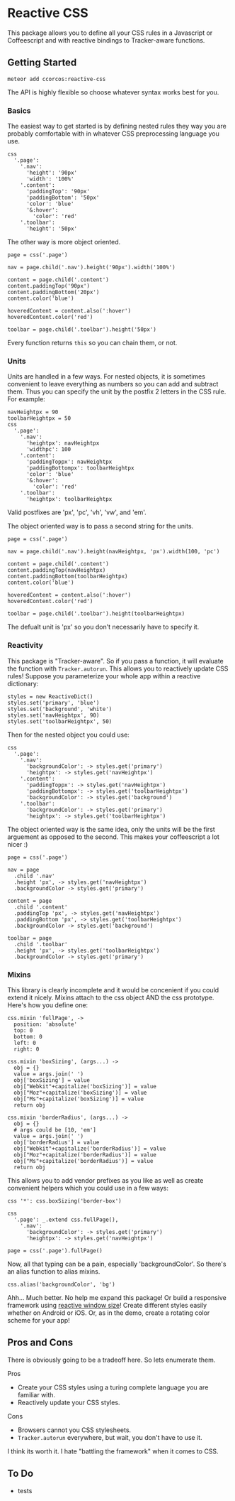 # Reactive CSS

This package allows you to define all your CSS rules in a Javascript or Coffeescript and with reactive bindings to Tracker-aware functions.

## Getting Started

    meteor add ccorcos:reactive-css

The API is highly flexible so choose whatever syntax works best for you.

### Basics

The easiest way to get started is by defining nested rules they way you are probably comfortable with in whatever CSS preprocessing language you use.

    css
      '.page':
        '.nav':
          'height': '90px'
          'width': '100%'
        '.content':
          'paddingTop': '90px'
          'paddingBottom': '50px'
          'color': 'blue'
          '&:hover':
            'color': 'red'
        '.toolbar':
          'height': '50px'


The other way is more object oriented.

    page = css('.page')
    
    nav = page.child('.nav').height('90px').width('100%')
    
    content = page.child('.content')
    content.paddingTop('90px')
    content.paddingBottom('20px')
    content.color('blue')
    
    hoveredContent = content.also(':hover')
    hoveredContent.color('red')

    toolbar = page.child('.toolbar').height('50px')

Every function returns `this` so you can chain them, or not.

### Units

Units are handled in a few ways. For nested objects, it is sometimes convenient to leave everything as numbers so you can add and subtract them. Thus you can specify the unit by the postfix 2 letters in the CSS rule. For example:

    navHeightpx = 90
    toolbarHeightpx = 50
    css
      '.page':
        '.nav':
          'heightpx': navHeightpx
          'widthpc': 100
        '.content':
          'paddingToppx': navHeightpx
          'paddingBottompx': toolbarHeightpx
          'color': 'blue'
          '&:hover':
            'color': 'red'
        '.toolbar':
          'heightpx': toolbarHeightpx

Valid postfixes are 'px', 'pc', 'vh', 'vw', and 'em'.

The object oriented way is to pass a second string for the units.

    page = css('.page')
    
    nav = page.child('.nav').height(navHeightpx, 'px').width(100, 'pc')
    
    content = page.child('.content')
    content.paddingTop(navHeightpx)
    content.paddingBottom(toolbarHeightpx)
    content.color('blue')
    
    hoveredContent = content.also(':hover')
    hoveredContent.color('red')

    toolbar = page.child('.toolbar').height(toolbarHeightpx)

The defualt unit is 'px' so you don't necessarily have to specify it.

### Reactivity

This package is "Tracker-aware". So if you pass a function, it will evaluate the function with `Tracker.autorun`. This allows you to reactively update CSS rules! Suppose you parameterize your whole app within a reactive dictionary:

    styles = new ReactiveDict()
    styles.set('primary', 'blue')
    styles.set('background', 'white')
    styles.set('navHeightpx', 90)
    styles.set('toolbarHeightpx', 50)

Then for the nested object you could use:

    css
      '.page':
        '.nav':
          'backgroundColor': -> styles.get('primary')
          'heightpx': -> styles.get('navHeightpx')
        '.content':
          'paddingToppx': -> styles.get('navHeightpx')
          'paddingBottompx': -> styles.get('toolbarHeightpx')
          'backgroundColor': -> styles.get('background')
        '.toolbar':
          'backgroundColor': -> styles.get('primary')
          'heightpx': -> styles.get('toolbarHeightpx')

The object oriented way is the same idea, only the units will be the first arguement as opposed to the second. This makes your coffeescript a lot nicer :)

    page = css('.page')
    
    nav = page
      .child '.nav'
      .height 'px', -> styles.get('navHeightpx')
      .backgroundColor -> styles.get('primary')

    content = page
      .child '.content'
      .paddingTop 'px', -> styles.get('navHeightpx')
      .paddingBottom 'px', -> styles.get('toolbarHeightpx')
      .backgroundColor -> styles.get('background')

    toolbar = page
      .child '.toolbar'
      .height 'px', -> styles.get('toolbarHeightpx')
      .backgroundColor -> styles.get('primary')

### Mixins

This library is clearly incomplete and it would be concenient if you could extend it nicely. Mixins attach to the css object AND the css prototype. Here's how you define one:

    css.mixin 'fullPage', ->
      position: 'absolute'
      top: 0
      bottom: 0
      left: 0
      right: 0

    css.mixin 'boxSizing', (args...) ->
      obj = {}
      value = args.join(' ')
      obj['boxSizing'] = value
      obj["Webkit"+capitalize('boxSizing')] = value
      obj["Moz"+capitalize('boxSizing')] = value
      obj["Ms"+capitalize('boxSizing')] = value
      return obj

    css.mixin 'borderRadius', (args...) ->
      obj = {}
      # args could be [10, 'em']
      value = args.join(' ')
      obj['borderRadius'] = value
      obj["Webkit"+capitalize('borderRadius')] = value
      obj["Moz"+capitalize('borderRadius')] = value
      obj["Ms"+capitalize('borderRadius')] = value
      return obj

This allows you to add vendor prefixes as you like as well as create convenient helpers which you could use in a few ways:

    css '*': css.boxSizing('border-box')

    css
      '.page': _.extend css.fullPage(),
        '.nav':
          'backgroundColor': -> styles.get('primary')
          'heightpx': -> styles.get('navHeightpx')

    page = css('.page').fullPage()

Now, all that typing can be a pain, especially 'backgroundColor'. So there's an alias function to alias mixins.

    css.alias('backgroundColor', 'bg')

Ahh... Much better. No help me expand this package! Or build a responsive framework using [reactive window size](https://github.com/gadicc/meteor-reactive-window)! Create different styles easily whether on Android or iOS. Or, as in the demo, create a rotating color scheme for your app!

## Pros and Cons

There is obviously going to be a tradeoff here. So lets enumerate them.

Pros

- Create your CSS styles using a turing complete language you are familiar with.
- Reactively update your CSS styles.

Cons

- Browsers cannot you CSS stylesheets. 
- `Tracker.autorun` everywhere, but wait, you don't have to use it.

I think its worth it. I hate "battling the framework" when it comes to CSS.

## To Do
- tests

